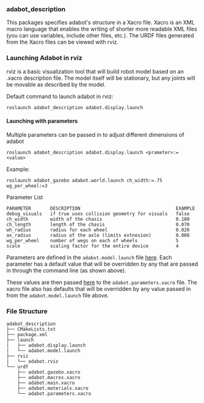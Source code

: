 ### adabot_description

This packages specifies adabot's structure in a Xacro file. Xacro is an XML macro language that enables the writing of shorter more readable XML files (you can use variables, include other files, etc.). The URDF files generated from the Xacro files can be viewed with rviz.

### Launching Adabot in rviz
rviz is a basic visualization tool that will build robot model based on an .xacro description file. The model itself will be stationary, but any joints will be movable as described by the model.

Default command to launch adabot in rviz:

`roslaunch adabot_description adabot.display.launch`

#### Launching with parameters
Multiple parameters can be passed in to adjust different dimensions of adabot

`roslaunch adabot_description adabot.display.launch <prameter>:= <value>`

Example:

`roslaunch adabot_gazebo adabot.world.launch ch_width:=.75 wg_per_wheel:=3`

Parameter List
```
PARAMETER       DESCRIPTION                                   EXAMPLE
debug_visuals   if true uses collision geometry for visuals   false
ch_width        width of the chasis                           0.100
ch_length       length of the chasis                          0.070
wh_radius       radius for each wheel                         0.020
ax_radius       radius of the axle (limits extnesion)         0.008
wg_per_wheel    number of wegs on each of wheels              5
scale           scaling factor for the entire device          4
```

Parameters are defined in the `adabot.model.launch` file [here](https://github.com/anthony-jclark/adabot/blob/master/adabot_description/launch/adabot.model.launch#L23-L35). Each parameter has a default value that will be overridden by any that are passed in through the command line (as shown above).

These values are then passed [here](https://github.com/anthony-jclark/adabot/blob/master/adabot_description/urdf/adabot.parameters.xacro#L8-L19) to the `adabot.parameters.xacro` file. The xacro file also has defaults that will be overridden by any value passed in from the `adabot.model.launch` file above.

### File Structure
```
adabot_description
├── CMakeLists.txt
├── package.xml
├── launch
|   ├── adabot.display.launch
|   └── adabot.model.launch
├── rviz
|   └── adabot.rviz
└── urdf
    ├── adabot.gazebo.xacro
    ├── adabot.macros.xacro
    ├── adabot.main.xacro
    ├── adabot.materials.xacro
    └── adabot.parameters.xacro
```
